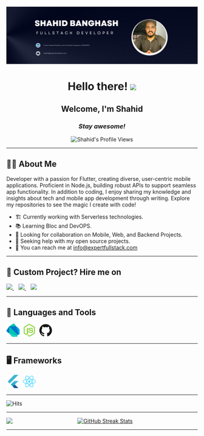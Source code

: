 <div align="center">

![Shahid's Banner](./shahidbangash-banner.png)

<h1>Hello there! <img src="https://raw.githubusercontent.com/MartinHeinz/MartinHeinz/master/wave.gif" width="30px"></h1>
<h2>Welcome, I'm Shahid</h2>
<h3><i>Stay awesome!</i></h3>
<img src="https://komarev.com/ghpvc/?username=shahidBangash&label=Views&color=blue&style=plastic" alt="Shahid's Profile Views" />

</div>

---


## 🙋‍♂️ About Me 

Developer with a passion for Flutter, creating diverse, user-centric mobile applications. Proficient in Node.js, building robust APIs to support seamless app functionality. In addition to coding, I enjoy sharing my knowledge and insights about tech and mobile app development through writing. Explore my repositories to see the magic I create with code!

- 🏗️ Currently working with Serverless technologies.
- 📚 Learning Bloc and DevOPS.
- 👬 Looking for collaboration on Mobile, Web, and Backend Projects.
- 🤝 Seeking help with my open source projects.
- 📮 You can reach me at [info@expertfullstack.com](mailto:info@expertfullstack.com)

---

## 💼 Custom Project? Hire me on

<a href="https://www.fiverr.com/share/9zVV0e">
  <img src='https://img.shields.io/badge/fiverr-%2300ADD8.svg?&style=for-the-badge&logo=fiverr&logoColor=white' height='25'/>
</a>&nbsp;&nbsp;

<a href="https://www.upwork.com/freelancers/~0172ab5b11b7bd3f99?viewMode=1">
  <img src='https://img.shields.io/badge/Upwork-%2300ADD8.svg?&style=for-the-badge&logo=upwork&logoColor=white' height='25'/>
</a>&nbsp;&nbsp;

<a href="https://www.linkedin.com/in/shahid-bangash-320685158/">
 <img src='https://img.shields.io/badge/linkedin-%2300ADD8.svg?&style=for-the-badge&logo=linkedIn&logoColor=white' height='25'/>
</a>

---

## 🧰 Languages and Tools

<img src="https://github.com/devicons/devicon/blob/master/icons/dart/dart-original.svg" width="35px">&nbsp;&nbsp;<img src="https://github.com/devicons/devicon/blob/master/icons/nodejs/nodejs-original.svg" width="35px">&nbsp;&nbsp;<img src="https://github.com/devicons/devicon/blob/master/icons/github/github-original.svg" width="35px">

---

## 🖥️ Frameworks

<img src="https://github.com/devicons/devicon/blob/master/icons/flutter/flutter-original.svg" width="35px">&nbsp;&nbsp;<img src="https://github.com/devicons/devicon/blob/master/icons/react/react-original.svg" width="35px">

---

![Hits](https://hits.seeyoufarm.com/api/count/incr/badge.svg?url=https%3A%2F%2Fgithub.com%2Fshahidbangash%2Fhit-counter&count_bg=%2379C83D&title_bg=%23555555&icon=&icon_color=%23E7E7E7&title=hits&edge_flat=false)

---

<img align="left" src="https://github-readme-stats.vercel.app/api?username=Shahidbangash&show_icons=true&include_all_commits=true&theme=dark&count_private=true"/>


<p align="center">
  <a href="https://git.io/streak-stats">
    <img src="https://github-readme-streak-stats.herokuapp.com/?user=ShahidBangash&theme=default" alt="GitHub Streak Stats">
  </a>
</p>

---
